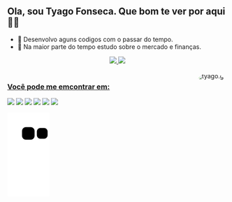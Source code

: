  ## Ola, sou Tyago Fonseca. Que bom te ver por aqui 👋😄

- 🔭 Desenvolvo aguns codigos com o passar do tempo.
- 🌱 Na maior parte do tempo estudo sobre o mercado e finanças.

<div align="center">
  <a href="instagram.com/tyagofonseca/">
  <img height="162em" src="https://github-readme-stats.vercel.app/api?username=tyagofonseca&show_icons=true&theme=gruvbox&include_all_commits=true&count_private=true"/>
  <img height="162em" src="https://github-readme-stats.vercel.app/api/top-langs/?username=tyagofonseca&layout=compact&langs_count=7&theme=gruvbox"/>
</div>

<div style="display: inline_block"><br>
  <img align="right" alt="tyago.gif" height="160" style="border-radius:260px;" src="https://cdn.discordapp.com/attachments/793229974349414423/906622995164975144/Webp.net-gifmaker.gif">
</div>
 
  ### Você pode me emcontrar em:
  <div> 
  <a href="https://www.youtube.com/channel/UCYrTM2iOzSJV3Ff5sYwNzog" target="_blank"><img src="https://img.shields.io/badge/YouTube-FF0000?style=for-the-badge&logo=youtube&logoColor=white" target="_blank"></a>
  <a href="https://www.instagram.com/tyagofonseca/" target="_blank"><img src="https://img.shields.io/badge/-Instagram-%23E4405F?style=for-the-badge&logo=instagram&logoColor=white" target="_blank"></a>
     <a href = "mailto:contatorafaballerini@gmail.com"><img src="https://img.shields.io/badge/Gmail-D14836?style=for-the-badge&logo=gmail&logoColor=white" target="_blank"></a>
 	<a href="https://www.twitch.tv/insta_tyagofonseca" target="_blank"><img src="https://img.shields.io/badge/Twitch-9146FF?style=for-the-badge&logo=twitch&logoColor=white" target="_blank"></a>
     <a href="www.linkedin.com/in/tyagofonseca" target="_blank"><img src="https://img.shields.io/badge/-LinkedIn-%230077B5?style=for-the-badge&logo=linkedin&logoColor=white" target="_blank"></a>
 <a href="https://twitter.com/tyagofonseca_" target="_blank"><img src="https://img.shields.io/badge/Twitter-1DA1F2?style=for-the-badge&logo=twitter&logoColor=white" target="_blank"></a> 

  ![Snake animation](https://github.com/TyagoFonseca/tyagofonseca/blob/output/github-contribution-grid-snake.svg)
 
</div>
